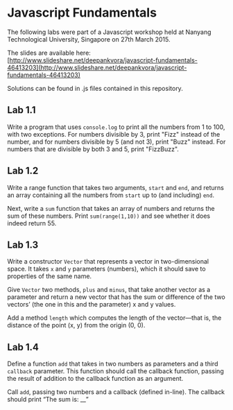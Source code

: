 # Javascript Fundamentals
The following labs were part of a Javascript workshop held at Nanyang Technological University, Singapore on 27th March 2015.

The slides are available here: [http://www.slideshare.net/deepankvora/javascript-fundamentals-46413203](http://www.slideshare.net/deepankvora/javascript-fundamentals-46413203)

Solutions can be found in .js files contained in this repository.

## Lab 1.1
Write a program that uses `console.log` to print all the numbers from 1 to 100, with two exceptions. For numbers divisible by 3, print "Fizz" instead of the number, and for numbers divisible by 5 (and not 3), print "Buzz" instead. For numbers that are divisible by both 3 and 5, print "FizzBuzz".

## Lab 1.2
Write a range function that takes two arguments, `start` and `end`, and returns an array containing all the numbers from `start` up to (and including) `end`.

Next, write a `sum` function that takes an array of numbers and returns the sum of these numbers. Print `sum(range(1,10))` and see whether it does indeed return 55.

## Lab 1.3
Write a constructor `Vector` that represents a vector in two-dimensional space. It takes `x` and `y` parameters (numbers), which it should save to properties of the same name.

Give `Vector` two methods, `plus` and `minus`, that take another vector as a parameter and return a new vector that has the sum or difference of the two vectors’ (the one in this and the parameter) x and y values.

Add a method `length` which computes the length of the vector—that is, the distance of the point (x, y) from the origin (0, 0).

## Lab 1.4
Define a function `add` that takes in two numbers as parameters and a third `callback` parameter. This function should call the callback function, passing the result of addition to the callback function as an argument.

Call `add`, passing two numbers and a callback (defined in-line). The callback should print “The sum is: __”
